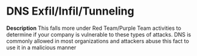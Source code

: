 # DNS Exfil/Infil/Tunneling

**Description**
This falls more under Red Team/Purple Team activities to determine if your company is vulnerable to these types of attacks. DNS is commonly allowed in most organizations and attackers abuse this fact to use it in a malicious manner
